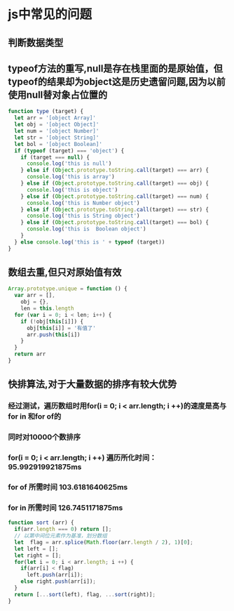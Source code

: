# js中常见的问题
## 判断数据类型
## typeof方法的重写,null是存在栈里面的是原始值，但typeof的结果却为object这是历史遗留问题,因为以前使用null替对象占位置的
```js
function type (target) {
  let arr = '[object Array]'
  let obj = '[object Object]'
  let num = '[object Number]'
  let str = '[object String]'
  let bol = '[object Boolean]'
  if (typeof (target) === 'object') {
    if (target === null) {
      console.log('this is null')
    } else if (Object.prototype.toString.call(target) === arr) {
      console.log('this is array')
    } else if (Object.prototype.toString.call(target) === obj) {
      console.log('this is object')
    } else if (Object.prototype.toString.call(target) === num) {
      console.log('this is Number object')
    } else if (Object.prototype.toString.call(target) === str) {
      console.log('this is String object')
    } else if (Object.prototype.toString.call(target) === bol) {
      console.log('this is  Boolean object')
    }
  } else console.log('this is ' + typeof (target))
}
```
## 数组去重,但只对原始值有效
```js
Array.prototype.unique = function () {
  var arr = [],
    obj = {},
    len = this.length
  for (var i = 0; i < len; i++) {
    if (!obj[this[i]]) {
      obj[this[i]] = '有值了'
      arr.push(this[i])
    }
  }
  return arr
}
```
## 快排算法,对于大量数据的排序有较大优势
### 经过测试，遍历数组时用for(i = 0; i < arr.length; i ++)的速度是高与for in 和for of的
### 同时对10000个数排序
### for(i = 0; i < arr.length; i ++) 遍历所化时间： 95.992919921875ms
### for of 所需时间 103.6181640625ms
### for in 所需时间 126.7451171875ms
```js
function sort (arr) {
  if(arr.length === 0) return [];
  // 以第中间位元素作为基准，划分数组
  let  flag = arr.splice(Math.floor(arr.length / 2), 1)[0];
  let left = [];
  let right = [];
  for(let i = 0; i < arr.length; i ++) {
    if(arr[i] < flag)
      left.push(arr[i]);
    else right.push(arr[i]);
  }
  return [...sort(left), flag, ...sort(right)];
}
```

